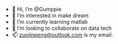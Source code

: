 - 👋 Hi, I’m @Gumppie
- 👀 I’m interested in make dream
- 🌱 I’m currently learning matlab
- 💞️ I’m looking to collaborate on data tech
- 📫 zuojinpeng@outlook.com is my email.

<!---
Gumppie/Gumppie is a ✨ special ✨ repository because its `README.md` (this file) appears on your GitHub profile.
You can click the Preview link to take a look at your changes.
--->
